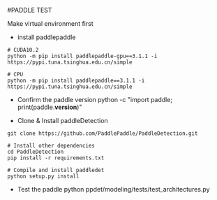 #PADDLE TEST

Make virtual environment first

- install paddlepaddle
```
# CUDA10.2
python -m pip install paddlepaddle-gpu==3.1.1 -i https://pypi.tuna.tsinghua.edu.cn/simple

# CPU
python -m pip install paddlepaddle==3.1.1 -i https://pypi.tuna.tsinghua.edu.cn/simple

```

- Confirm the paddle version
python -c "import paddle; print(paddle.__version__)"

- Clone & Install paddleDetection
```
git clone https://github.com/PaddlePaddle/PaddleDetection.git

# Install other dependencies
cd PaddleDetection
pip install -r requirements.txt

# Compile and install paddledet
python setup.py install
```
- Test the paddle
python ppdet/modeling/tests/test_architectures.py
